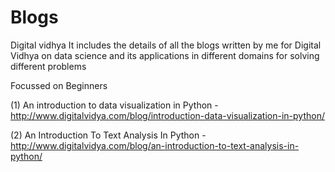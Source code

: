 # Blogs 
Digital vidhya
It includes the details of  all the blogs written by me for Digital Vidhya  on data science and its applications in different domains for solving different problems

 Focussed on Beginners

(1) An introduction to data visualization in Python - http://www.digitalvidya.com/blog/introduction-data-visualization-in-python/

(2) An Introduction To Text Analysis In Python - http://www.digitalvidya.com/blog/an-introduction-to-text-analysis-in-python/


